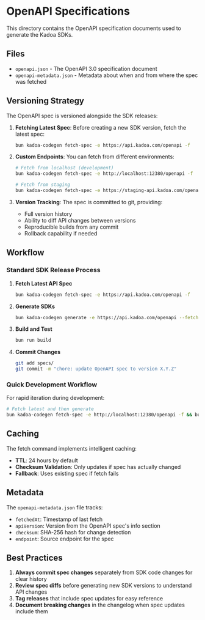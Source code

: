 # OpenAPI Specifications

This directory contains the OpenAPI specification documents used to generate the Kadoa SDKs.

## Files

- `openapi.json` - The OpenAPI 3.0 specification document
- `openapi-metadata.json` - Metadata about when and from where the spec was fetched

## Versioning Strategy

The OpenAPI spec is versioned alongside the SDK releases:

1. **Fetching Latest Spec**: Before creating a new SDK version, fetch the latest spec:
   ```bash
   bun kadoa-codegen fetch-spec -e https://api.kadoa.com/openapi -f
   ```

2. **Custom Endpoints**: You can fetch from different environments:
   ```bash
   # Fetch from localhost (development)
   bun kadoa-codegen fetch-spec -e http://localhost:12380/openapi -f
   
   # Fetch from staging
   bun kadoa-codegen fetch-spec -e https://staging-api.kadoa.com/openapi -f
   ```

3. **Version Tracking**: The spec is committed to git, providing:
   - Full version history
   - Ability to diff API changes between versions
   - Reproducible builds from any commit
   - Rollback capability if needed

## Workflow

### Standard SDK Release Process

1. **Fetch Latest API Spec**
   ```bash
   bun kadoa-codegen fetch-spec -e https://api.kadoa.com/openapi -f
   ```

2. **Generate SDKs**
   ```bash
   bun kadoa-codegen generate -e https://api.kadoa.com/openapi --fetch-latest -f
   ```

3. **Build and Test**
   ```bash
   bun run build
   ```

4. **Commit Changes**
   ```bash
   git add specs/
   git commit -m "chore: update OpenAPI spec to version X.Y.Z"
   ```

### Quick Development Workflow

For rapid iteration during development:
```bash
# Fetch latest and then generate
bun kadoa-codegen fetch-spec -e http://localhost:12380/openapi -f && bun kadoa-codegen generate --fetch-latest -e http://localhost:12380/openapi -f
```

## Caching

The fetch command implements intelligent caching:
- **TTL**: 24 hours by default
- **Checksum Validation**: Only updates if spec has actually changed
- **Fallback**: Uses existing spec if fetch fails

## Metadata

The `openapi-metadata.json` file tracks:
- `fetchedAt`: Timestamp of last fetch
- `apiVersion`: Version from the OpenAPI spec's info section
- `checksum`: SHA-256 hash for change detection
- `endpoint`: Source endpoint for the spec


## Best Practices

1. **Always commit spec changes** separately from SDK code changes for clear history
2. **Review spec diffs** before generating new SDK versions to understand API changes
3. **Tag releases** that include spec updates for easy reference
4. **Document breaking changes** in the changelog when spec updates include them